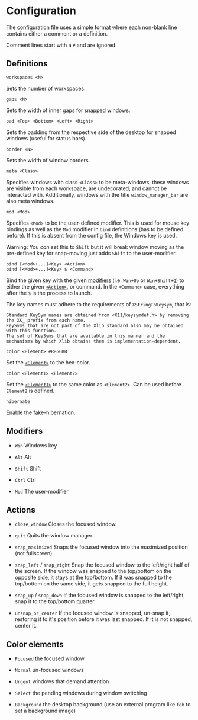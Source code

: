 # Configuration

The configuration file uses a simple format where each non-blank line contains either a comment or a definition.

Comment lines start with a `#` and are ignored.

## Definitions

```
workspaces <N>
```
Sets the number of workspaces.

```
gaps <N>
```
Sets the width of inner gaps for snapped windows.

```
pad <Top> <Bottom> <Left> <Right>
```
Sets the padding from the respective side of the desktop for snapped windows (useful for status bars).

```
border <N>
```
Sets the width of window borders.

```
meta <Class>
```
Specifies windows with class `<Class>` to be meta-windows, these windows are visible from each workspace, are undecorated, and cannot be interacted with.
Additionally, windows with the title `window_manager_bar` are also meta windows.

```
mod <Mod>
```
Specifies `<Mod>` to be the user-defined modifier. This is used for mouse key bindings as well as the `Mod` modifier in `bind` definitions (has to be defined before).
If this is absent from the config file, the Windows key is used.

Warning: You *can* set this to `Shift` but it will break window moving as the pre-defined key for snap-moving just adds `Shift` to the user-modifier.

```
bind [<Mod>+...]<Key> <Action>
bind [<Mod>+...]<Key> $ <Command>
```
Bind the given key with the given [modifiers](#modifiers) (i.e. `Win+Up` or `Win+Shift+Q`) to either the given [`<Action>`](#actions), or command.
In the `<Command>` case, everything after the `$` is the process to launch.

The key names must adhere to the requirements of `XStringToKeysym`, that is:
```
Standard KeySym names are obtained from <X11/keysymdef.h> by removing the XK_ prefix from each name.
KeySyms that are not part of the Xlib standard also may be obtained with this function.
The set of KeySyms that are available in this manner and the mechanisms by which Xlib obtains them is implementation-dependent.
```

```
color <Element> #RRGGBB
```
Set the [`<Element>`](#color-elements) to the hex-color.

```
color <Element1> <Element2>
```
Set the [`<Element1>`](#color-elements) to the same color as `<Element2>`.
Can be used before `Element2` is defined.

```
hibernate
```
Enable the fake-hibernation.

## Modifiers

- `Win` Windows key

- `Alt` Alt

- `Shift` Shift

- `Ctrl` Ctrl

- `Mod` The user-modifier

## Actions

- `close_window` Closes the focused window.

- `quit` Quits the window manager.

- `snap_maximized` Snaps the focused window into the maximized position (not fullscreen).

- `snap_left` / `snap_right` Snap the focused window to the left/right half of the screen.
  If the window was snapped to the top/bottom on the opposite side, it stays at the top/bottom.
  If it was snapped to the top/bottom on the same side, it gets snapped to the full height.

- `snap_up` / `snap_down` If the focused window is snapped to the left/right, snap it to the top/bottom quarter.

- `unsnap_or_center` If the focused window is snapped, un-snap it, restoring it to it's position before it was last snapped. If it is not snapped, center it.

## Color elements

- `Focused` the focused window

- `Normal` un-focused windows

- `Urgent` windows that demand attention

- `Select` the pending windows during window switching

- `Background` the desktop background (use an external program like `feh` to set a background image)

